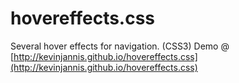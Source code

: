 hovereffects.css
================

Several hover effects for navigation. (CSS3)
Demo @ [http://kevinjannis.github.io/hovereffects.css](http://kevinjannis.github.io/hovereffects.css)
